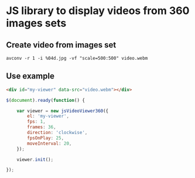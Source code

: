 # JS library to display videos from 360 images sets

## Create video from images set

    avconv -r 1 -i %04d.jpg -vf "scale=500:500" video.webm

## Use example

```html
<div id="my-viewer" data-src="video.webm"></div>

```

```javascript
$(document).ready(function() {

    var viewer = new jsVideoViewer360({
        el: 'my-viewer',
        fps: 1,
        frames: 36,
        direction: 'clockwise',
        fpsOnPlay: 25,
        moveInterval: 20,
    });

    viewer.init();

});
```

